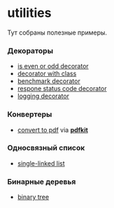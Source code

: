 # utilities
Тут собраны полезные примеры.
### Декораторы
- [is even or odd decorator](https://github.com/ArslanYadov/utilities/blob/main/decorators/decorators.py)
- [decorator with class](https://github.com/ArslanYadov/utilities/blob/main/decorators/decorator_with_class.py)
- [benchmark decorator](https://github.com/ArslanYadov/utilities/blob/main/decorators/benchmark.py)
- [respone status code decorator](https://github.com/ArslanYadov/utilities/blob/main/decorators/check_status.py)
- [logging decorator](https://github.com/ArslanYadov/utilities/blob/main/decorators/logit_decorator.py)
### Конвертеры
- [convert to pdf](https://github.com/ArslanYadov/utilities/blob/main/convert2/pdf/html2pdf.py) via [**pdfkit**](https://github.com/JazzCore/python-pdfkit)
### Односвязный список
- [single-linked list](https://github.com/ArslanYadov/utilities/blob/main/single_linked_list/list_node.py)
### Бинарные деревья
- [binary tree](https://github.com/ArslanYadov/utilities/blob/main/binary_trees/find_max_val.py)
